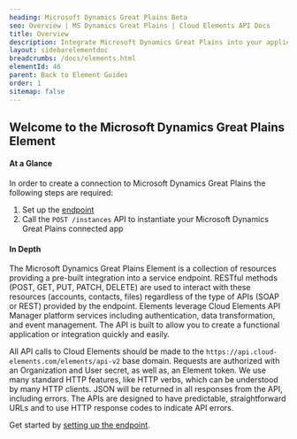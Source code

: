 ```yaml
---
heading: Microsoft Dynamics Great Plains Beta
seo: Overview | MS Dynamics Great Plains | Cloud Elements API Docs
title: Overview
description: Integrate Microsoft Dynamics Great Plains into your application via the Cloud Elements APIs.
layout: sidebarelementdoc
breadcrumbs: /docs/elements.html
elementId: 46
parent: Back to Element Guides
order: 1
sitemap: false
---
```


## Welcome to the Microsoft Dynamics Great Plains Element


#### At a Glance

In order to create a connection to Microsoft Dynamics Great Plains the following steps are required:

1. Set up the [endpoint](greatplains-endpoint-setup.html)
2. Call the `POST /instances` API to instantiate your Microsoft Dynamics Great Plains connected app

#### In Depth

The Microsoft Dynamics Great Plains Element is a collection of resources providing a pre-built integration into a service endpoint. RESTful methods (POST, GET, PUT, PATCH, DELETE) are used to interact with these resources (accounts, contacts, files) regardless of the type of APIs (SOAP or REST) provided by the endpoint. Elements leverage Cloud Elements API Manager platform services including authentication, data transformation, and event management.  The API is built to allow you to create a functional application or integration quickly and easily.

All API calls to Cloud Elements should be made to the `https://api.cloud-elements.com/elements/api-v2` base domain. Requests are authorized with an Organization and User secret, as well as, an Element token.  We use many standard HTTP features, like HTTP verbs, which can be understood by many HTTP clients. JSON will be returned in all responses from the API, including errors. The APIs are designed to have predictable, straightforward URLs and to use HTTP response codes to indicate API errors.

Get started by [setting up the endpoint](greatplains-endpoint-setup.html).
